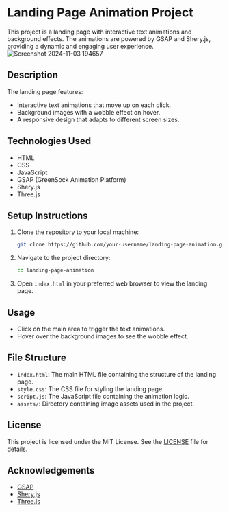 # Landing Page Animation Project

This project is a landing page with interactive text animations and background effects. The animations are powered by GSAP and Shery.js, providing a dynamic and engaging user experience.<br>
![Screenshot 2024-11-03 194657](https://github.com/user-attachments/assets/9412abe6-7b12-4888-bab1-0037111993ce)


## Description

The landing page features:
- Interactive text animations that move up on each click.
- Background images with a wobble effect on hover.
- A responsive design that adapts to different screen sizes.

## Technologies Used

- HTML
- CSS
- JavaScript
- GSAP (GreenSock Animation Platform)
- Shery.js
- Three.js

## Setup Instructions

1. Clone the repository to your local machine:
    ```bash
    git clone https://github.com/your-username/landing-page-animation.git
    ```

2. Navigate to the project directory:
    ```bash
    cd landing-page-animation
    ```

3. Open `index.html` in your preferred web browser to view the landing page.

## Usage

- Click on the main area to trigger the text animations.
- Hover over the background images to see the wobble effect.

## File Structure

- `index.html`: The main HTML file containing the structure of the landing page.
- `style.css`: The CSS file for styling the landing page.
- `script.js`: The JavaScript file containing the animation logic.
- `assets/`: Directory containing image assets used in the project.

## License

This project is licensed under the MIT License. See the [LICENSE](LICENSE) file for details.

## Acknowledgements

- [GSAP](https://greensock.com/gsap/)
- [Shery.js](https://unpkg.com/sheryjs/)
- [Three.js](https://threejs.org/)
